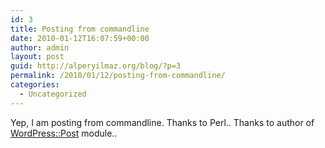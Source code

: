 ```yaml
---
id: 3
title: Posting from commandline
date: 2010-01-12T16:07:59+00:00
author: admin
layout: post
guid: http://alperyilmaz.org/blog/?p=3
permalink: /2010/01/12/posting-from-commandline/
categories:
  - Uncategorized
---
```

Yep, I am posting from commandline. Thanks to Perl.. Thanks to author of [WordPress::Post](http://search.cpan.org/~leocharre/WordPress-Post-1.04/) module..